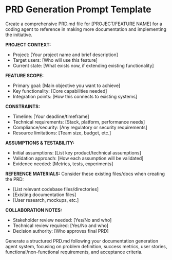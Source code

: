 # PRD Generation Prompt Template

Create a comprehensive PRD.md file for [PROJECT/FEATURE NAME] for a coding agent to reference in making more documentation and implementing the initiative.

**PROJECT CONTEXT:**
- Project: [Your project name and brief description]
- Target users: [Who will use this feature]
- Current state: [What exists now, if extending existing functionality]

**FEATURE SCOPE:**
- Primary goal: [Main objective you want to achieve]
- Key functionality: [Core capabilities needed]
- Integration points: [How this connects to existing systems]

**CONSTRAINTS:**
- Timeline: [Your deadline/timeframe]
- Technical requirements: [Stack, platform, performance needs]
- Compliance/security: [Any regulatory or security requirements]
- Resource limitations: [Team size, budget, etc.]

**ASSUMPTIONS & TESTABILITY:**
- Initial assumptions: [List key product/technical assumptions]
- Validation approach: [How each assumption will be validated]
- Evidence needed: [Metrics, tests, experiments]

**REFERENCE MATERIALS:**
Consider these existing files/docs when creating the PRD:
- [List relevant codebase files/directories]
- [Existing documentation files]
- [User research, mockups, etc.]

**COLLABORATION NOTES:**
- Stakeholder review needed: [Yes/No and who]
- Technical review required: [Yes/No and who]
- Decision authority: [Who approves final PRD]

Generate a structured PRD.md following your documentation generation agent system, focusing on problem definition, success metrics, user stories, functional/non-functional requirements, and acceptance criteria.